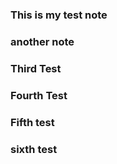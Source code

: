 ### This is my test note

### another note

### Third Test


### Fourth Test

### Fifth test

### sixth test

